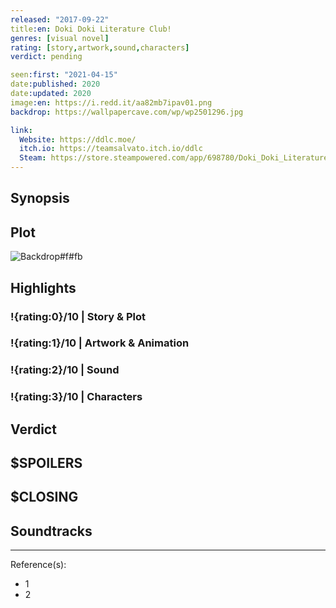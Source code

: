 ```yaml
---
released: "2017-09-22"
title:en: Doki Doki Literature Club!
genres: [visual novel]
rating: [story,artwork,sound,characters]
verdict: pending

seen:first: "2021-04-15"
date:published: 2020
date:updated: 2020
image:en: https://i.redd.it/aa82mb7ipav01.png
backdrop: https://wallpapercave.com/wp/wp2501296.jpg

link:
  Website: https://ddlc.moe/
  itch.io: https://teamsalvato.itch.io/ddlc
  Steam: https://store.steampowered.com/app/698780/Doki_Doki_Literature_Club/
---
```



## Synopsis

## Plot

![Backdrop#f#fb](https://wallpapercave.com/wp/wp2367709.png "Source: WallpaperCave")

## Highlights

### !{rating:0}/10 | Story & Plot

### !{rating:1}/10 | Artwork & Animation

### !{rating:2}/10 | Sound

### !{rating:3}/10 | Characters

## Verdict

## $SPOILERS

## $CLOSING

## Soundtracks

***
Reference(s):

- 1
- 2
